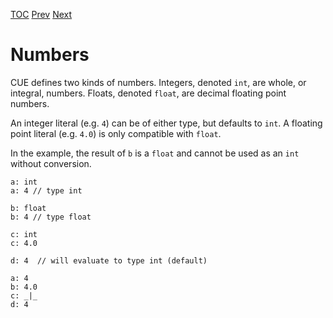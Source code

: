 [TOC](Readme.md) [Prev](disjunctions.md) [Next](ranges.md)

# Numbers

CUE defines two kinds of numbers.
Integers, denoted `int`, are whole, or integral, numbers.
Floats, denoted `float`, are decimal floating point numbers.

An integer literal (e.g. `4`) can be of either type, but defaults to `int`.
A floating point literal (e.g. `4.0`) is only compatible with `float`.

In the example, the result of `b` is a `float` and cannot be
used as an `int` without conversion.

<!-- CUE editor -->
```
a: int
a: 4 // type int

b: float
b: 4 // type float

c: int
c: 4.0

d: 4  // will evaluate to type int (default)
```

<!-- result -->
```
a: 4
b: 4.0
c: _|_
d: 4
```